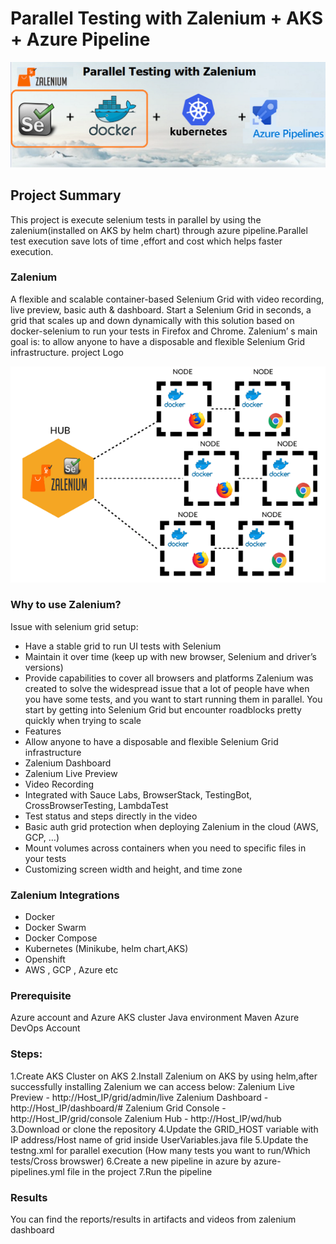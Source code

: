 # Parallel Testing with Zalenium + AKS + Azure Pipeline
![project Logo](/ProjectPic.png)

## Project Summary
This project is execute selenium tests in parallel by using the zalenium(installed on AKS by helm chart) through azure pipeline.Parallel test execution save lots of time ,effort and cost which helps faster execution.

### Zalenium
A flexible and scalable container-based Selenium Grid with video recording, live preview, basic auth & dashboard. Start a Selenium Grid in seconds, a grid that scales up and down dynamically with this solution based on docker-selenium to run your tests in Firefox and Chrome. Zalenium’ s main goal is: to allow anyone to have a disposable and flexible Selenium Grid infrastructure. project Logo

![project Logo](/Architecture.png)

### Why to use Zalenium?
Issue with selenium grid setup:

- Have a stable grid to run UI tests with Selenium
- Maintain it over time (keep up with new browser, Selenium and driver’s versions)
- Provide capabilities to cover all browsers and platforms Zalenium was created to solve the widespread issue that a lot of people have when you have some tests, and you want to start running them in parallel. You start by getting into Selenium Grid but encounter roadblocks pretty quickly when trying to scale
- Features
- Allow anyone to have a disposable and flexible Selenium Grid infrastructure
- Zalenium Dashboard
- Zalenium Live Preview
- Video Recording
- Integrated with Sauce Labs, BrowserStack, TestingBot, CrossBrowserTesting, LambdaTest
- Test status and steps directly in the video
- Basic auth grid protection when deploying Zalenium in the cloud (AWS, GCP, …)
- Mount volumes across containers when you need to specific files in your tests
- Customizing screen width and height, and time zone

### Zalenium Integrations
- Docker
- Docker Swarm
- Docker Compose
- Kubernetes (Minikube, helm chart,AKS)
- Openshift
- AWS , GCP , Azure etc

### Prerequisite
Azure account and Azure AKS cluster
Java environment
Maven
Azure DevOps Account

### Steps:
1.Create AKS Cluster on AKS 
2.Install Zalenium on AKS by using helm,after successfully installing Zalenium we can access below: 
	Zalenium Live Preview - http://Host_IP/grid/admin/live 
	Zalenium Dashboard - http://Host_IP/dashboard/# 
	Zalenium Grid Console - http://Host_IP/grid/console 
	Zalenium Hub - http://Host_IP/wd/hub 
3.Download or clone the repository
4.Update the GRID_HOST variable with IP address/Host name of grid inside UserVariables.java file
5.Update the testng.xml for parallel execution (How many tests you want to run/Which tests/Cross browswer) 
6.Create a new pipeline in azure by azure-pipelines.yml file in the project 
7.Run the pipeline

### Results
You can find the reports/results in artifacts and videos from zalenium dashboard
